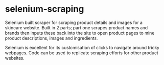 # selenium-scraping

Selenium built scraper for scraping product details and images for a skincare website. Built in 2 parts; part one scrapes product names and brands then inputs these back into the site to open product pages to mine product descriptions, images and ingredients.

Selenium is excellent for its customisation of clicks to navigate around tricky webpages. Code can be used to replicate scraping efforts for other product websites.
